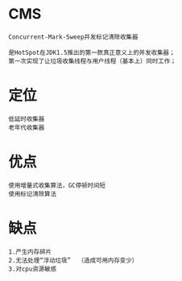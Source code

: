
# CMS

    Concurrent-Mark-Sweep并发标记清除收集器
    
    是HotSpot在JDK1.5推出的第一款真正意义上的并发收集器；
    第一次实现了让垃圾收集线程与用户线程（基本上）同时工作；

# 定位

    低延时收集器
    老年代收集器


# 优点

    使用增量式收集算法，GC停顿时间短
    使用标记清除算法

# 缺点

    1.产生内存碎片  
    2.无法处理“浮动垃圾”  （造成可用内存变少）
    3.对cpu资源敏感  


      
    
